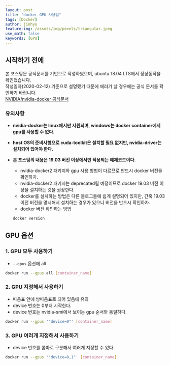 ```yaml
---
layout: post
title: "docker GPU 사용법"
tags: [Docker]
author: jinhyo
feature-img: /assets/img/pexels/triangular.jpeg 
use_math: false
keywords: [GPU]
---
```

## 시작하기 전에

본 포스팅은 공식문서를 기반으로 작성하였으며, ubuntu 18.04 LTS에서 정상동작을 확인했습니다.  
작성일자(2020-02-12) 기준으로 설명했기 때문에 에러가 날 경우에는 공식 문서를 확인하기 바랍니다.  
[NVIDIA/nvidia-docker 공식문서](https://github.com/NVIDIA/nvidia-docker)  

### 유의사항

- **nvidia-docker는 linux에서만 지원되며, windows는 docker container에서 gpu를 사용할 수 없다.**  

- **host OS의 준비사항으로 cuda-toolkit은 설치할 필요 없지만, nvidia-driver는 설치되어 있어야 한다.**  

- **본 포스팅의 내용은 19.03 버전 이상에서만 적용되는 예제코드이다.**  
    - nvidia-docker2 패키지와 gpu 사용 방법이 다르므로 반드시 docker 버전을 확인하자. 
    - nvidia-docker2 패키지는 deprecated될 예정이므로 docker 19.03 버전 이상을 설치하는 것을 권장한다.
    - docker를 설치하는 방법은 다른 블로그들에 쉽게 설명되어 있지만, 간혹 19.03 이전 버전을 명시해서 설치하는 경우가 있으니 버전을 반드시 확인하자.
    - docker 버전 확인하는 방법

    ```bash
    docker version
    ```

## GPU 옵션

### 1. GPU 모두 사용하기

- `--gpus` 옵션에 all 

```bash
docker run --gpus all [container_name]
```

### 2. GPU 지정해서 사용하기

- 따옴표 안에 쌍따옴표로 되어 있음에 유의
- device 번호는 0부터 시작한다.
- device 번호는 nvidia-smi에서 보이는 gpu 순서와 동일하다.

```bash
docker run --gpus '"device=0"' [container_name]
```

### 3. GPU 여러개 지정해서 사용하기

- device 번호를 콤마로 구분해서 여러개 지정할 수 있다.

```bash
docker run --gpus '"device=0,1"' [container_name]
```
